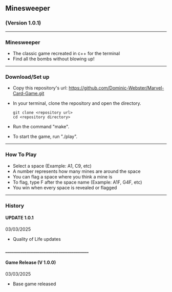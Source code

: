 ## Minesweeper

### (Version 1.0.1)

---

### Minesweeper

- The classic game recreated in c++ for the terminal
- Find all the bombs without blowing up!

---

### Download/Set up

- Copy this repository's url: https://github.com/Dominic-Webster/Marvel-Card-Game.git
- In your terminal, clone the repository and open the directory.

    ```console
    git clone <repository url>
    cd <repository directory>
    ```

- Run the command "make".
- To start the game, run "./play".

---

### How To Play

- Select a space (Example: A1, C9, etc)
- A number represents how many mines are around the space
- You can flag a space where you think a mine is
- To flag, type F after the space name (Example: A1F, G4F, etc)
- You win when every space is revealed or flagged

---

### History

#### UPDATE 1.0.1
03/03/2025
- Quality of Life updates

#### _______________________________________

#### Game Release (V 1.0.0)
03/03/2025
- Base game released
